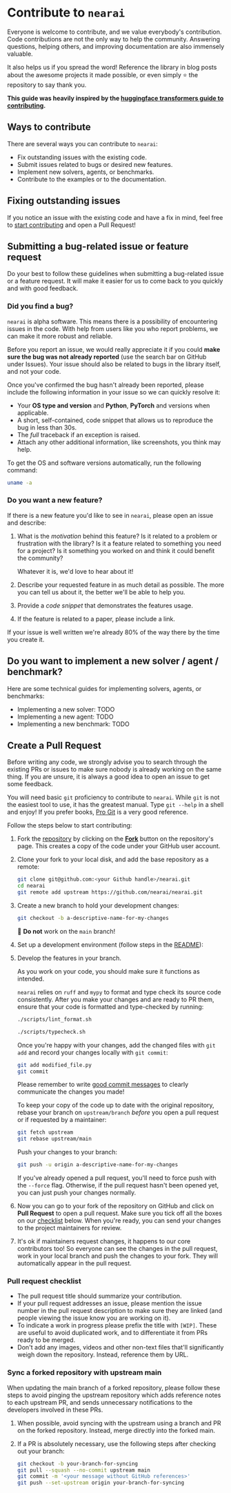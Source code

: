 # Contribute to `nearai`

Everyone is welcome to contribute, and we value everybody's contribution. Code
contributions are not the only way to help the community. Answering questions, helping
others, and improving documentation are also immensely valuable.

It also helps us if you spread the word! Reference the library in blog posts
about the awesome projects it made possible, or even simply ⭐️ the repository to say thank you.

**This guide was heavily inspired by the [huggingface transformers guide to contributing](https://github.com/huggingface/transformers/blob/main/CONTRIBUTING.md).**

## Ways to contribute

There are several ways you can contribute to `nearai`:

* Fix outstanding issues with the existing code.
* Submit issues related to bugs or desired new features.
* Implement new solvers, agents, or benchmarks.
* Contribute to the examples or to the documentation.

## Fixing outstanding issues

If you notice an issue with the existing code and have a fix in mind, feel free to [start contributing](#create-a-pull-request) and open a Pull Request!

## Submitting a bug-related issue or feature request

Do your best to follow these guidelines when submitting a bug-related issue or a feature
request. It will make it easier for us to come back to you quickly and with good
feedback.

### Did you find a bug?

`nearai` is alpha software. This means there is a possibility of encountering issues in the code. With help from users like you who report problems, we can make it more robust and reliable.

Before you report an issue, we would really appreciate it if you could **make sure the bug was not
already reported** (use the search bar on GitHub under Issues). Your issue should also be related to bugs in the library itself, and not your code.

Once you've confirmed the bug hasn't already been reported, please include the following information in your issue so we can quickly resolve it:

* Your **OS type and version** and **Python**, **PyTorch** and versions when applicable.
* A short, self-contained, code snippet that allows us to reproduce the bug in
  less than 30s.
* The *full* traceback if an exception is raised.
* Attach any other additional information, like screenshots, you think may help.

To get the OS and software versions automatically, run the following command:

```bash
uname -a
```

### Do you want a new feature?

If there is a new feature you'd like to see in `nearai`, please open an issue and describe:

1. What is the *motivation* behind this feature? Is it related to a problem or frustration with the library? Is it a feature related to something you need for a project? Is it something you worked on and think it could benefit the community?

   Whatever it is, we'd love to hear about it!

2. Describe your requested feature in as much detail as possible. The more you can tell us about it, the better we'll be able to help you.
3. Provide a *code snippet* that demonstrates the features usage.
4. If the feature is related to a paper, please include a link.

If your issue is well written we're already 80% of the way there by the time you create it.

## Do you want to implement a new solver / agent / benchmark?

Here are some technical guides for implementing solvers, agents, or benchmarks:

- Implementing a new solver: TODO
- Implementing a new agent: TODO
- Implementing a new benchmark: TODO

## Create a Pull Request

Before writing any code, we strongly advise you to search through the existing PRs or
issues to make sure nobody is already working on the same thing. If you are
unsure, it is always a good idea to open an issue to get some feedback.

You will need basic `git` proficiency to contribute to
`nearai`. While `git` is not the easiest tool to use, it has the greatest
manual. Type `git --help` in a shell and enjoy! If you prefer books, [Pro
Git](https://git-scm.com/book/en/v2) is a very good reference.

Follow the steps below to start contributing:

1. Fork the [repository](https://github.com/nearai/nearai) by
   clicking on the **[Fork](https://github.com/nearai/nearai/fork)** button on the repository's page. This creates a copy of the code
   under your GitHub user account.

2. Clone your fork to your local disk, and add the base repository as a remote:

   ```bash
   git clone git@github.com:<your Github handle>/nearai.git
   cd nearai
   git remote add upstream https://github.com/nearai/nearai.git
   ```

3. Create a new branch to hold your development changes:

   ```bash
   git checkout -b a-descriptive-name-for-my-changes
   ```

   🚨 **Do not** work on the `main` branch!

4. Set up a development environment (follow steps in the [README](https://github.com/nearai/nearai)):

5. Develop the features in your branch.

   As you work on your code, you should make sure it functions as intended.

   `nearai` relies on `ruff` and `mypy` to format and type check its source code
   consistently. After you make your changes and are ready to PR them, ensure that
   your code is formatted and type-checked by running:
    
   ```bash
   ./scripts/lint_format.sh
   ```

   ```bash
   ./scripts/typecheck.sh
   ```

   Once you're happy with your changes, add the changed files with `git add` and
   record your changes locally with `git commit`:

   ```bash
   git add modified_file.py
   git commit
   ```

   Please remember to write [good commit
   messages](https://chris.beams.io/posts/git-commit/) to clearly communicate the changes you made!

   To keep your copy of the code up to date with the original
   repository, rebase your branch on `upstream/branch` *before* you open a pull request or if requested by a maintainer:

   ```bash
   git fetch upstream
   git rebase upstream/main
   ```

   Push your changes to your branch:

   ```bash
   git push -u origin a-descriptive-name-for-my-changes
   ```

   If you've already opened a pull request, you'll need to force push with the `--force` flag. Otherwise, if the pull request hasn't been opened yet, you can just push your changes normally.

6. Now you can go to your fork of the repository on GitHub and click on **Pull Request** to open a pull request. Make sure you tick off all the boxes on our [checklist](#pull-request-checklist) below. When you're ready, you can send your changes to the project maintainers for review.

7. It's ok if maintainers request changes, it happens to our core contributors
   too! So everyone can see the changes in the pull request, work in your local
   branch and push the changes to your fork. They will automatically appear in
   the pull request.

### Pull request checklist

- The pull request title should summarize your contribution.<br>
- If your pull request addresses an issue, please mention the issue number in the pull
request description to make sure they are linked (and people viewing the issue know you
are working on it).<br>
- To indicate a work in progress please prefix the title with `[WIP]`. These are
useful to avoid duplicated work, and to differentiate it from PRs ready to be merged.<br>
- Don't add any images, videos and other non-text files that'll significantly weigh down the repository. Instead, reference them by URL.

### Sync a forked repository with upstream main

When updating the main branch of a forked repository, please follow these steps to avoid pinging the upstream repository which adds reference notes to each upstream PR, and sends unnecessary notifications to the developers involved in these PRs.

1. When possible, avoid syncing with the upstream using a branch and PR on the forked repository. Instead, merge directly into the forked main.
2. If a PR is absolutely necessary, use the following steps after checking out your branch:

   ```bash
   git checkout -b your-branch-for-syncing
   git pull --squash --no-commit upstream main
   git commit -m '<your message without GitHub references>'
   git push --set-upstream origin your-branch-for-syncing
   ```